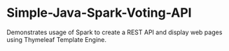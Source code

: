 # Simple-Java-Spark-Voting-API

Demonstrates usage of Spark to create a REST API and display web pages using Thymeleaf Template Engine. 
